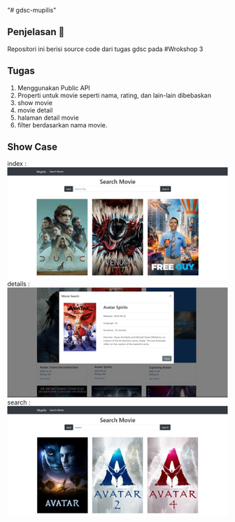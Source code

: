 "# gdsc-mupilis" 
## Penjelasan :speech_balloon: 
Repositori ini berisi source code dari tugas gdsc pada #Wrokshop 3

## Tugas
1. Menggunakan Public API
2. Properti untuk movie seperti nama, rating, dan lain-lain dibebaskan
3. show movie
4. movie detail
5. halaman detail movie
6. filter berdasarkan nama movie.

## Show Case
index : 
![alt text](./showcase/index.png)
details : 
![alt text](./showcase/detail.png)
search : 
![alt text](./showcase/search.png)